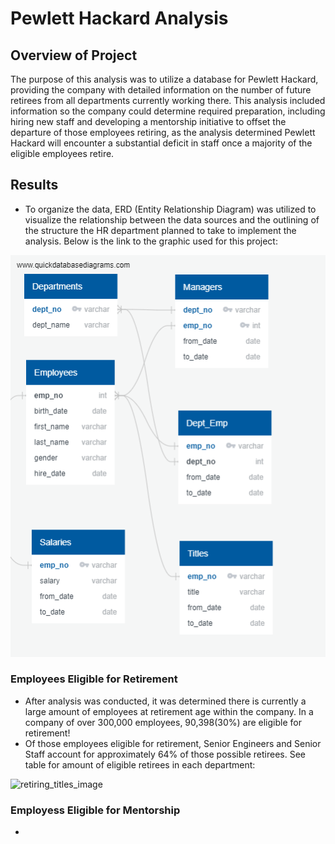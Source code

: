 # Pewlett Hackard Analysis

## Overview of Project

The purpose of this analysis was to utilize a database for Pewlett Hackard, providing the company with detailed information on the number of future retirees from all departments currently working there. This analysis included information so the company could determine required preparation, including hiring new staff and developing a mentorship initiative to offset the departure of those employees retiring, as the analysis determined Pewlett Hackard will encounter a substantial deficit in staff once a majority of the eligible employees retire.

## Results
- To organize the data, ERD (Entity Relationship Diagram) was utilized to visualize the relationship between the data sources and the outlining of the structure the HR department planned to take to implement the analysis. Below is the link to the graphic used for this project:

![EmployeeDB](https://github.com/SThieshen/Pewlett-Hackard_Analysis/blob/f189f1433ce48ff39cb51a57edc7e8ad962a2215/Queries/EmployeeDB.png)

### Employees Eligible for Retirement
- After analysis was conducted, it was determined there is currently a large amount of employees at retirement age within the company. In a company of over 300,000 employees, 90,398(30%) are eligible for retirement!
- Of those employees eligible for retirement, Senior Engineers and Senior Staff account for approximately 64% of those possible retirees. See table for amount of eligible retirees in each department:


![retiring_titles_image](https://user-images.githubusercontent.com/111802162/195468514-aa05799b-5061-47b3-bc41-d8bda79f6ba6.png)


### Employess Eligible for Mentorship
- 
